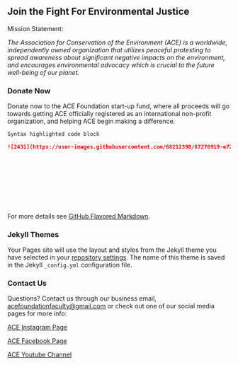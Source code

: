 ## Join the Fight For Environmental Justice

Mission Statement:

_The Association for Conservation of the Environment (ACE) is a worldwide, independently owned organization that utilizes peaceful protesting to spread awareness about significant negative impacts on the environment, and encourages environmental advocacy which is crucial to the future well-being of our planet._
### Donate Now

Donate now to the ACE Foundation start-up fund, where all proceeds will go towards getting ACE officially registered as an international non-profit organization, and helping ACE begin making a difference.
```markdown
Syntax highlighted code block

![2431](https://user-images.githubusercontent.com/68212398/87276919-e7281380-c4a6-11ea-8db2-6a484b817e40.PNG)











```

For more details see [GitHub Flavored Markdown](https://guides.github.com/features/mastering-markdown/).

### Jekyll Themes

Your Pages site will use the layout and styles from the Jekyll theme you have selected in your [repository settings](https://github.com/ACEFoundationFaculty/ace-foundation-official/settings). The name of this theme is saved in the Jekyll `_config.yml` configuration file.

### Contact Us

Questions? Contact us through our business email, [acefoundationfaculty@gmail.com](mailto:acefoundationfaculty@gmail.com) or check out one of our social media pages for more info:

[ACE Instagram Page](https://www.instagram.com/acefoundationofficial/) 

[ACE Facebook Page](https://www.facebook.com/ACEFoundationOfficial/?ref=aymt_homepage_panel&eid=ARCSSsoqKX2Elb_P0jgnrkgnWEtHS__rXtqKVYCyIssL5RYQvsvdYztvmCACCPhU1iIiDfmcKo4C1BAj)

[ACE Youtube Channel](https://www.youtube.com/channel/UCHn6Uj0rG54ioWnt6FTGdhQ?view_as=subscriber)
